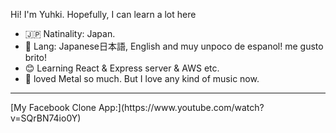 Hi! I'm Yuhki. Hopefully, I can learn a lot here   
- :jp: Natinality: Japan. 
- :speech_balloon: Lang: Japanese日本語, English and muy unpoco de espanol! me gusto brito!
- :blush: Learning React & Express server & AWS etc.  
- :guitar: loved Metal so much. But I love any kind of music now.  

<hr>
[My Facebook Clone App:](https://www.youtube.com/watch?v=SQrBN74io0Y)

